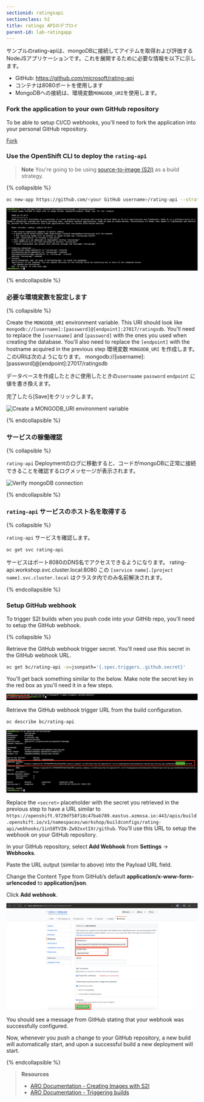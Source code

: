 ```yaml
---
sectionid: ratingsapi
sectionclass: h2
title: ratings APIのデプロイ
parent-id: lab-ratingapp
---
```


サンプルのrating-apiは、mongoDBに接続してアイテムを取得および評価するNodeJSアプリケーションです。これを展開するために必要な情報を以下に示します。

- GitHub: <https://github.com/microsoft/rating-api>
- コンテナは8080ポートを使用します
- MongoDBへの接続は、環境変数`MONGODB_URI`を使用します。 

### Fork the application to your own GitHub repository

To be able to setup CI/CD webhooks, you'll need to fork the application into your personal GitHub repository.

<a class="github-button" href="https://github.com/microsoft/rating-api/fork" data-icon="octicon-repo-forked" data-size="large" aria-label="Fork microsoft/rating-api on GitHub">Fork</a>

### Use the OpenShift CLI to deploy the `rating-api`

> **Note** You're going to be using [source-to-image (S2I)](#source-to-image-s2i) as a build strategy.

{% collapsible %}

```sh
oc new-app https://github.com/<your GitHub username>/rating-api --strategy=source
```

![Create rating-api using oc cli](media/oc-newapp-ratingapi.png)

{% endcollapsible %}

### 必要な環境変数を設定します

{% collapsible %}

Create the `MONGODB_URI` environment variable. This URI should look like `mongodb://[username]:[password]@[endpoint]:27017/ratingsdb`. You'll need to replace the `[usernaame]` and `[password]` with the ones you used when creating the database. You'll also need to replace the `[endpoint]` with the hostname acquired in the previous step
環境変数 `MONGODB_URI` を作成します。このURIは次のようになります。
mongodb://[username]:[password]@[endpoint]:27017/ratingsdb

データベースを作成したときに使用したときの`usernaame` `password` `endpoint` に値を書き換えます。

完了したら[Save]をクリックします。

![Create a MONGODB_URI environment variable](media/rating-api-envvars.png)

{% endcollapsible %}

### サービスの稼働確認

{% collapsible %}

`rating-api` Deploymentのログに移動すると、コードがmongoDBに正常に接続できることを確認するログメッセージが表示されます。

![Verify mongoDB connection](media/rating-api-working.png)

{% endcollapsible %}

### `rating-api` サービスのホスト名を取得する

{% collapsible %}

`rating-api` サービスを確認します。

```sh
oc get svc rating-api
```

サービスはポート8080のDNS名でアクセスできるようになります。
rating-api.workshop.svc.cluster.local:8080
この `[service name].[project name].svc.cluster.local` はクラスタ内でのみ名前解決されます。

{% endcollapsible %}

### Setup GitHub webhook

To trigger S2I builds when you push code into your GitHib repo, you'll need to setup the GitHub webhook.

{% collapsible %}

Retrieve the GitHub webhook trigger secret. You'll need use this secret in the GitHub webhook URL.

```sh
oc get bc/rating-api -o=jsonpath='{.spec.triggers..github.secret}'
```

You'll get back something similar to the below. Make note the secret key in the red box as you'll need it in a few steps.

![Rating API GitHub trigger secret](media/rating-api-github-secret.png)

Retrieve the GitHub webhook trigger URL from the build configuration.

```sh
oc describe bc/rating-api
```

![Rating API GitHub trigger url](media/rating-api-github-webhook-url.png)

Replace the `<secret>` placeholder with the secret you retrieved in the previous step to have a URL similar to `https://openshift.9729df58f18c47bab789.eastus.azmosa.io:443/apis/build.openshift.io/v1/namespaces/workshop/buildconfigs/rating-api/webhooks/1inS0TVIN-Zw92xxtIXr/github`. You'll use this URL to setup the webhook on your GitHub repository.

In your GitHub repository, select **Add Webhook** from **Settings** → **Webhooks**.

Paste the URL output (similar to above) into the Payload URL field.

Change the Content Type from GitHub’s default **application/x-www-form-urlencoded** to **application/json**.

Click **Add webhook**.

![GitHub add webhook](media/rating-api-github-addwebhook.png)

You should see a message from GitHub stating that your webhook was successfully configured.

Now, whenever you push a change to your GitHub repository, a new build will automatically start, and upon a successful build a new deployment will start.

{% endcollapsible %}

> **Resources**
> * [ARO Documentation - Creating Images with S2I](https://docs.openshift.com/aro/creating_images/s2i.html)
> * [ARO Documentation - Triggering builds](https://docs.openshift.com/aro/dev_guide/builds/triggering_builds.html)